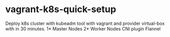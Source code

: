 # vagrant-k8s-quick-setup
Deploy k8s cluster with kubeadm tool with vagrant and provider virtual-box with in 30 minutes.
1* Master Nodes 
2* Worker Nodes
CNI plugin Flannel
